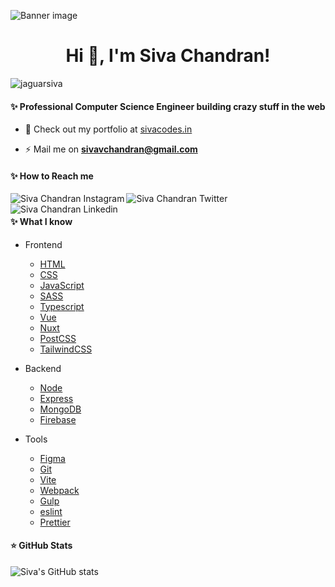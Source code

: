 ![Banner image](https://jaguarsiva.github.io/jaguarsiva/images/banner%20image.jpg)


<h1 align="center"> Hi 👋, I'm Siva Chandran! </h1>

<p align="left"> <img src="https://komarev.com/ghpvc/?username=jaguarsiva&label=Profile%20views&color=129e00&style=plastic" alt="jaguarsiva" /> </p>

#### ✨ Professional Computer Science Engineer building crazy stuff in the web

- 🔭 Check out my portfolio at [sivacodes.in](https://sivacodes.in)

- ⚡ Mail me on **sivavchandran@gmail.com**

#### ✨ How to Reach me

[<img align="left" src="https://jaguarsiva.github.io/jaguarsiva/images/instagram.png" alt="Siva Chandran Instagram" />](https://www.instagram.com/siva_vchandran/)

[<img align="left" src="https://jaguarsiva.github.io/jaguarsiva/images/twitter.png" alt="Siva Chandran Twitter" />](https://twitter.com/siva_vchandran)

[<img align="left" src="https://jaguarsiva.github.io/jaguarsiva/images/linkedin.png" alt="Siva Chandran Linkedin" />](https://www.linkedin.com/in/sivavchandran/)

<br />

#### ✨ What I know

  - Frontend
    - [HTML](https://www.w3schools.com/html/)
    - [CSS](https://www.w3schools.com/css/)
    - [JavaScript](https://www.w3schools.com/js/)
    - [SASS](https://sass-lang.com/)
    - [Typescript](https://www.typescriptlang.org/)
    - [Vue](https://vuejs.org/)
    - [Nuxt](nuxtjs.org)
    - [PostCSS](https://postcss.org/)
    - [TailwindCSS](https://tailwindcss.com/)

  - Backend
    - [Node](https://nodejs.org/en/)
    - [Express](https://expressjs.com/)
    - [MongoDB](https://www.mongodb.com/)
    - [Firebase](https://firebase.google.com/)

  - Tools
    - [Figma](https://www.figma.com/)
    - [Git](https://git-scm.com/)
    - [Vite](https://vitejs.dev/)
    - [Webpack](https://webpack.js.org/)
    - [Gulp](https://gulpjs.com/)
    - [eslint](https://eslint.org/)
    - [Prettier](https://prettier.io/)

#### ⭐ GitHub Stats
![Siva's GitHub stats](https://github-readme-stats.vercel.app/api?username=jaguarsiva&count_private=true)


<!--
**jaguarsiva/jaguarsiva** is a ✨ _special_ ✨ repository because its `README.md` (this file) appears on your GitHub profile.

Here are some ideas to get you started:

- 🔭 I’m currently working on ...
- 🌱 I’m currently learning ...
- 👯 I’m looking to collaborate on ...
- 🤔 I’m looking for help with ...
- 💬 Ask me about ...
- 📫 How to reach me: ...
- 😄 Pronouns: ...
- ⚡ Fun fact: ...
-->
